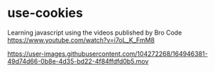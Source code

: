 # use-cookies
Learning javascript using the videos published by Bro Code https://www.youtube.com/watch?v=i7oL_K_FmM8



https://user-images.githubusercontent.com/104272268/164946381-49d74d66-0b8e-4d35-bd22-4f84ffdfd0b5.mov

